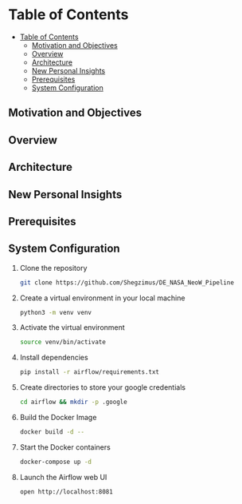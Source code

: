 # Table of Contents

- [Table of Contents](#table-of-contents)
  - [Motivation and Objectives](#motivation-and-objectives)
  - [Overview](#overview)
  - [Architecture](#architecture)
  - [New Personal Insights](#new-personal-insights)
  - [Prerequisites](#prerequisites)
  - [System Configuration](#system-configuration)


## Motivation and Objectives


## Overview



## Architecture



## New Personal Insights






## Prerequisites






## System Configuration
1. Clone the repository
    ```bash
    git clone https://github.com/Shegzimus/DE_NASA_NeoW_Pipeline
    ```

2. Create a virtual environment in your local machine
    ```bash
    python3 -m venv venv
    ```


3. Activate the virtual environment
    ```bash
    source venv/bin/activate
    ```

4. Install dependencies
   ```bash
   pip install -r airflow/requirements.txt
   ```

5. Create directories to store your google credentials
   ```bash
   cd airflow && mkdir -p .google

   ```






9.  Build the Docker Image
    ```bash
    docker build -d --
    ```

10. Start the Docker containers
    ```bash
    docker-compose up -d
    ```

11. Launch the Airflow web UI
    ```bash
    open http://localhost:8081